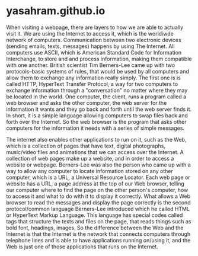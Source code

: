 # yasahram.github.io
  When visiting a webpage, there are layers to how we are able to actually visit it. We are using the Internet to access it, which is the worldiwde network of computers. Communication between two electronic devices (sending emails, texts, messages) happens by using  The Internet. All computers use ASCII, which is American Standard Code for Information Interchange, to store and and process information, making them compatible with one another. British scientist Tim Berners-Lee came up with two protocols–basic systems of rules, that would be used by all computers and allow them to exchange any information really simply. The first one is is called HTTP, HyperText Transfer Protocol, a way for two computers to exchange information through a "conversation" no matter where they may be located in the world. One computer, the client, runs a program called a web browser and asks the other computer, the web server for the information it wants and they go back and forth until the web server finds it. In short, it is a simple language allowing computers to swap files back and forth over the Internet. So the web browser is the program that asks other computers for the information it needs with a series of simple messages. 
  
  The internet also enables other applications to run on it, such as the Web, which is a collection of pages that have text, digital photographs, music/video files and animations that we can access over the Internet. A collection of web pages make up a website, and in order to access a website or webpage. Berners-Lee was also the person who came up with a way to allow any computer to locate information stored on any other computer, which is a URL, a Universal Resource Locator. Each web page or website has a URL, a page address at the top of our Web browser, telling our computer where to find the page on the other person's computer, how to access it and what to do with it to display it correctly. What allows a Web browser to read the messages and display the page correctly is the second protocol/common language Berners-Lee introduced which he called HTML or HyperText Markup Language. This language has special codes called tags that structure the texts and files on the page, that reads things such as bold font, headings, images. So the difference between the Web and the Internet is that the Internet is the network that connects computers through telephone lines and is able to have applications running on/using it, and the Web is just one of those applications that runs on the Internet.       
